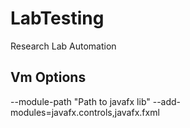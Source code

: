 # LabTesting
Research Lab Automation

## Vm Options
--module-path
"Path to javafx lib"
--add-modules=javafx.controls,javafx.fxml
